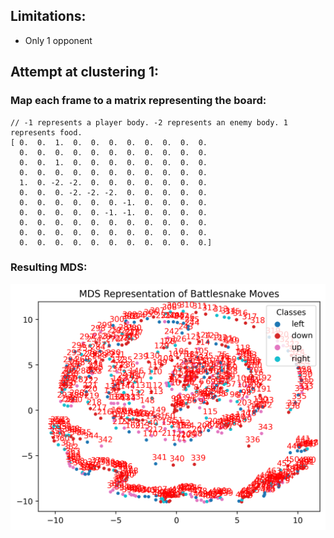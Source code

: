 ## Limitations:
- Only 1 opponent

## Attempt at clustering 1:
### Map each frame to a matrix representing the board:
```
// -1 represents a player body. -2 represents an enemy body. 1 represents food.
[ 0.  0.  1.  0.  0.  0.  0.  0.  0.  0.  0. 
  0.  0.  0.  0.  0.  0.  0.  0.  0.  0.  0.  
  0.  0.  1.  0.  0.  0.  0.  0.  0.  0.  0.  
  0.  0.  0.  0.  0.  0.  0.  0.  0.  0.  0.  
  1.  0. -2. -2.  0.  0.  0.  0.  0.  0.  0.  
  0.  0.  0. -2. -2. -2.  0.  0.  0.  0.  0.  
  0.  0.  0.  0.  0.  0. -1.  0.  0.  0.  0.  
  0.  0.  0.  0.  0. -1. -1.  0.  0.  0.  0.  
  0.  0.  0.  0.  0.  0.  0.  0.  0.  0.  0.  
  0.  0.  0.  0.  0.  0.  0.  0.  0.  0.  0.  
  0.  0.  0.  0.  0.  0.  0.  0.  0.  0.  0.]
```
### Resulting MDS:
![](./vis_out/MDS_1.png)
